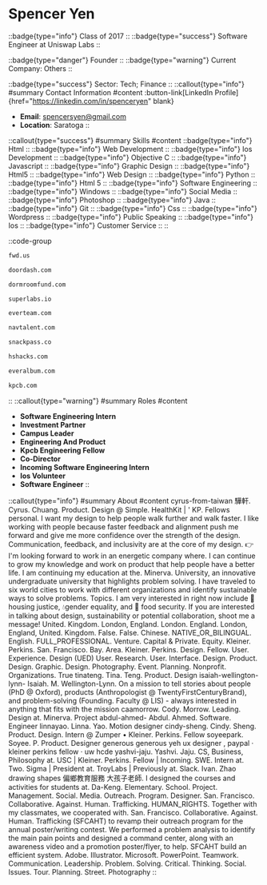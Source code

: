 # Spencer Yen
::badge{type="info"}
Class of 2017
::
::badge{type="success"}
Software Engineer at Uniswap Labs
::

::badge{type="danger"}
Founder
::
::badge{type="warning"}
Current Company: Others
::

::badge{type="success"}
Sector: Tech; Finance
::
::callout{type="info"}
#summary
Contact Information
#content
:button-link[LinkedIn Profile]{href="https://linkedin.com/in/spenceryen" blank}
- **Email**: spencersyen@gmail.com
- **Location**: Saratoga
::

::callout{type="success"}
#summary
Skills
#content
::badge{type="info"}
Html
::
::badge{type="info"}
Web Development
::
::badge{type="info"}
Ios Development
::
::badge{type="info"}
Objective C
::
::badge{type="info"}
Javascript
::
::badge{type="info"}
Graphic Design
::
::badge{type="info"}
Html5
::
::badge{type="info"}
Web Design
::
::badge{type="info"}
Python
::
::badge{type="info"}
Html 5
::
::badge{type="info"}
Software Engineering
::
::badge{type="info"}
Windows
::
::badge{type="info"}
Social Media
::
::badge{type="info"}
Photoshop
::
::badge{type="info"}
Java
::
::badge{type="info"}
Git
::
::badge{type="info"}
Css
::
::badge{type="info"}
Wordpress
::
::badge{type="info"}
Public Speaking
::
::badge{type="info"}
Ios
::
::badge{type="info"}
Customer Service
::
::

::code-group
```bash [FWD.us]
fwd.us
```
```bash [DoorDash]
doordash.com
```
```bash [Dorm Room Fund]
dormroomfund.com
```
```bash [superlabs]
superlabs.io
```
```bash [Everteam]
everteam.com
```
```bash [Nav Talent]
navtalent.com
```
```bash [Snackpass]
snackpass.co
```
```bash [HSHacks]
hshacks.com
```
```bash [Ever]
everalbum.com
```
```bash [Kleiner Perkins Caufield & Byers]
kpcb.com
```
::
::callout{type="warning"}
#summary
Roles
#content
- **Software Engineering Intern**
- **Investment Partner**
- **Campus Leader**
- **Engineering And Product**
- **Kpcb Engineering Fellow**
- **Co-Director**
- **Incoming Software Engineering Intern**
- **Ios Volunteer**
- **Software Engineer**
::

::callout{type="info"}
#summary
About
#content
cyrus-from-taiwan 驊軒. Cyrus. Chuang. Product. Design @ Simple. HealthKit | ' KP. Fellows personal. I want my design to help people walk further and walk faster. I like working with people because faster feedback and alignment push me forward and give me more confidence over the strength of the design. Communication, feedback, and inclusivity are at the core of my design. 👉 I'm looking forward to work in an energetic company where. I can continue to grow my knowledge and work on product that help people have a better life. I am continuing my education at the. Minerva. University, an innovative undergraduate university that highlights problem solving. I have traveled to six world cities to work with different organizations and identify sustainable ways to solve problems. Topics. I am very interested in right now include 🏡 housing justice, 💧gender equality, and 🍱 food security. If you are interested in talking about design, sustainability or potential collaboration, shoot me a message! United. Kingdom. London, England. London. England. London, England, United. Kingdom. False. False. Chinese. NATIVE_OR_BILINGUAL. English. FULL_PROFESSIONAL. Venture. Capital & Private. Equity. Kleiner. Perkins. San. Francisco. Bay. Area. Kleiner. Perkins. Design. Fellow. User. Experience. Design (UED) User. Research. User. Interface. Design. Product. Design. Graphic. Design. Photography. Event. Planning. Nonprofit. Organizations. True tinateng. Tina. Teng. Product. Design isaiah-wellington-lynn- Isaiah. M. Wellington-Lynn. On a mission to tell stories about people (PhD @ Oxford), products (Anthropologist @ TwentyFirstCenturyBrand), and problem-solving (Founding. Faculty @ LIS) - always interested in anything that fits with the mission caamorrow. Cody. Morrow. Leading. Design at. Minerva. Project abdul-ahmed- Abdul. Ahmed. Software. Engineer linnayao. Linna. Yao. Motion designer cindy-sheng. Cindy. Sheng. Product. Design. Intern @ Zumper • Kleiner. Perkins. Fellow soyeepark. Soyee. P. Product. Designer generous generous yeh ux designer , paypal · kleiner perkins fellow · uw hcde yashvi-jaju. Yashvi. Jaju. CS, Business, Philosophy at. USC | Kleiner. Perkins. Fellow | Incoming. SWE. Intern at. Two. Sigma | President at. TroyLabs | Previously at. Slack. Ivan. Zhao drawing shapes 偏鄉教育服務 大孩子老師. I designed the courses and activities for students at. Da-Keng. Elementary. School. Project. Management. Social. Media. Outreach. Program. Designer. San. Francisco. Collaborative. Against. Human. Trafficking. HUMAN_RIGHTS. Together with my classmates, we cooperated with. San. Francisco. Collaborative. Against. Human. Trafficking (SFCAHT) to revamp their outreach program for the annual poster/writing contest. We performed a problem analysis to identify the main pain points and designed a command center, along with an awareness video and a promotion poster/flyer, to help. SFCAHT build an efficient system. Adobe. Illustrator. Microsoft. PowerPoint. Teamwork. Communication. Leadership. Problem. Solving. Critical. Thinking. Social. Issues. Tour. Planning. Street. Photography
::
